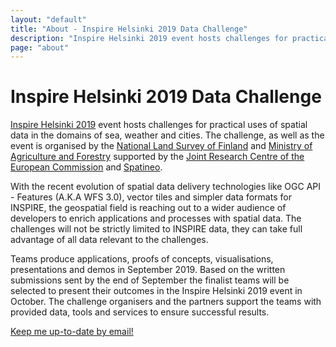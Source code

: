 ```yaml
---
layout: "default"
title: "About - Inspire Helsinki 2019 Data Challenge"
description: "Inspire Helsinki 2019 event hosts challenges for practical uses of spatial data in the domains of sea, weather and cities."
page: "about"
---
```

# Inspire Helsinki 2019 Data Challenge

[Inspire Helsinki 2019](https://www.inspire-helsinki-2019.fi/) event hosts challenges for practical uses of spatial data in the domains of sea, weather and cities. The challenge, as well as the event is organised by the [National Land Survey of Finland](https://www.maanmittauslaitos.fi/en) and [Ministry of Agriculture and Forestry](https://mmm.fi/en/) supported by the [Joint Research Centre of the European Commission](https://ec.europa.eu/info/departments/joint-research-centre_en) and [Spatineo](https://www.spatineo.com/).

With the recent evolution of spatial data delivery technologies like OGC API - Features (A.K.A WFS 3.0), vector tiles and simpler data formats for INSPIRE, the geospatial field is reaching out to a wider audience of developers to enrich applications and processes with spatial data. The challenges will not be strictly limited to INSPIRE data, they can take full advantage of all data relevant to the challenges.

Teams produce applications, proofs of concepts, visualisations, presentations and demos in September 2019. Based on the written submissions sent by the end of September the finalist teams will be selected to present their outcomes in the Inspire Helsinki 2019 event in October. The challenge organisers and the partners support the teams with provided data, tools and services to ensure successful results.

<a href="https://link.webropolsurveys.com/S/F7B2F6F30E8DE049" class="btn btn-info btn-sm">Keep me up-to-date by email!</a>
